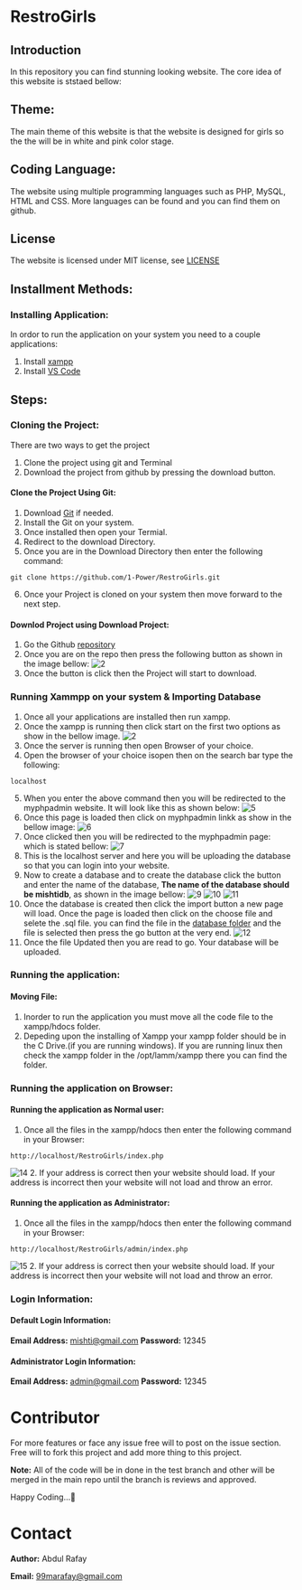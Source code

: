 # RestroGirls
## Introduction
In this repository you can find stunning looking website. The core idea of this website is ststaed bellow:

## Theme:
The main theme of this website is that the website is designed for girls so the the will be in white and pink color stage. 

## Coding Language:
The website using multiple programming languages such as PHP, MySQL, HTML and CSS. More languages can be found and you can find them on github.

## License
The website is licensed under MIT license, see [LICENSE](./LICENSE)

## Installment Methods:
### Installing Application:
In ordor to run the application on your system you need to a couple applications:
1. Install [xampp](https://www.apachefriends.org/download.html)
2. Install [VS Code](https://code.visualstudio.com/download)

## Steps:
### Cloning the Project: 
There are two ways to get the project 
1. Clone the project using git and Terminal
2. Download the project from github by pressing the download button.

#### Clone the Project Using Git:
1. Download [Git](https://git-scm.com/downloads) if needed.
2. Install the Git on your system.
3. Once installed then open your Termial.
4. Redirect to the download Directory.
5. Once you are in the Download Directory then enter the following command:
```
git clone https://github.com/1-Power/RestroGirls.git
```
6. Once your Project is cloned on your system then move forward to the next step.

#### Downlod Project using Download Project:
1. Go the Github [repository](https://github.com/1-Power/RestroGirls.git)
2. Once you are on the repo then press the following button as shown in the image bellow:
![2](./images/Clone-Repo.png)
3. Once the button is click then the Project will start to download.

### Running Xammpp on your system & Importing Database
1. Once all your applications are installed then run xampp. 
2. Once the xampp is running then click start on the first two options as show in the bellow image.
![2](https://user-images.githubusercontent.com/82662797/197410059-99b629d5-cab0-4878-b0bc-15f618bdb7e1.png)
3. Once the server is running then open Browser of your choice.
4. Open the browser of your choice isopen then on the search bar type the following: 
```
localhost 
```
5. When you enter the above command then you will be redirected to the myphpadmin website. It will look like this as shown below:
![5](https://user-images.githubusercontent.com/82662797/197410375-dfb98964-029e-4b87-a7c4-1db1ea635222.png)
6. Once this page is loaded then click on myphpadmin linkk as show in the bellow image:
![6](./images/6.png)
7. Once clicked then you will be redirected to the myphpadmin page: which is stated bellow:
![7](./images/7.png)
8. This is the localhost server and here you will be uploading the database so that you can login into your website.
9. Now to create a database and to create the database click the button and enter the name of the database, **The name of the database should be mishtidb**, as shown in the image bellow:
![9](./images/9.png)
![10](./images/10.png)
![11](./images/10%20%26%2011.png)
10. Once the database is created then click the import button a new page will load. Once the page is loaded then click on the choose file and selete the .sql file. you can find the file in the [database folder](./database/mishtidb.sql) and the file is selected then press the go button at the very end. 
![12](./images/12.png)
11. Once the file Updated then you are read to go. Your database will be uploaded.

### Running the application:
#### Moving File:
1. Inorder to run the application you must move all the code file to the xampp/hdocs folder.
2. Depeding upon the installing of Xampp your xampp folder should be in the C Drive.(if you are running windows). If you are running linux then check the xampp folder in the /opt/lamm/xampp there you can find the folder.
### Running the application on Browser:
#### Running the application as Normal user:
1. Once all the files in the xampp/hdocs then enter the following command in your Browser: 
```
http://localhost/RestroGirls/index.php
```
![14](./images/normal-user.png)
2. If your address is correct then your website should load. If your address is incorrect then your website will not load and throw an error.
#### Running the application as Administrator:

1. Once all the files in the xampp/hdocs then enter the following command in your Browser: 
```
http://localhost/RestroGirls/admin/index.php
```
![15](./images/admin-user.png)
2. If your address is correct then your website should load. If your address is incorrect then your website will not load and throw an error.

### Login Information:
#### Default Login Information:
**Email Address:** mishti@gmail.com
**Password:** 12345

#### Administrator Login Information:
**Email Address:** admin@gmail.com
**Password:** 12345

# Contributor
For more features or face any issue free will to post on the issue section. Free will to fork this project and add more thing to this project.

**Note:**
All of the code will be in done in the test branch and other will be merged in the main repo until the branch is reviews and approved.

Happy Coding…👋
# Contact
**Author:** Abdul Rafay

**Email:** [99marafay@gmail.com](mailto:99marafay@gmail.com)